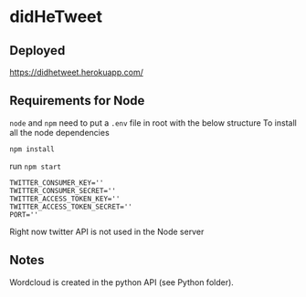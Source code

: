 # didHeTweet

## Deployed
https://didhetweet.herokuapp.com/

## Requirements for Node
`node` and `npm`
need to put a `.env` file in root with the below structure
To install all the node dependencies
```
npm install
```
run `npm start`
```
TWITTER_CONSUMER_KEY=''
TWITTER_CONSUMER_SECRET=''
TWITTER_ACCESS_TOKEN_KEY=''
TWITTER_ACCESS_TOKEN_SECRET=''
PORT=''
```
Right now twitter API is not used in the Node server

## Notes
Wordcloud is created in the python API (see Python folder).
